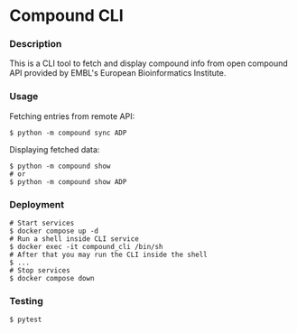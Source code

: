 # Compound CLI
### Description

This is a CLI tool to fetch and display compound info
from open compound API provided by
EMBL's European Bioinformatics Institute.

### Usage
Fetching entries from remote API:
```shell
$ python -m compound sync ADP
```

Displaying fetched data:
```shell
$ python -m compound show
# or
$ python -m compound show ADP
```

### Deployment
```shell
# Start services
$ docker compose up -d
# Run a shell inside CLI service
$ docker exec -it compound_cli /bin/sh
# After that you may run the CLI inside the shell
$ ...
# Stop services
$ docker compose down
```

### Testing
```shell
$ pytest
```
